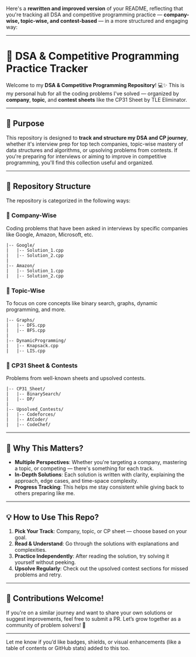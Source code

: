 Here's a **rewritten and improved version** of your README, reflecting that you're tracking all DSA and competitive programming practice — **company-wise, topic-wise, and contest-based** — in a more structured and engaging way:

---

# 🚀 DSA & Competitive Programming Practice Tracker

Welcome to my **DSA & Competitive Programming Repository**! 💻✨
This is my personal hub for all the coding problems I've solved — organized by **company**, **topic**, and **contest sheets** like the CP31 Sheet by TLE Eliminator.

---

## 🎯 Purpose

This repository is designed to **track and structure my DSA and CP journey**, whether it's interview prep for top tech companies, topic-wise mastery of data structures and algorithms, or upsolving problems from contests.
If you're preparing for interviews or aiming to improve in competitive programming, you'll find this collection useful and organized.

---

## 📁 Repository Structure

The repository is categorized in the following ways:

### 📌 Company-Wise

Coding problems that have been asked in interviews by specific companies like Google, Amazon, Microsoft, etc.

```
|-- Google/
|   |-- Solution_1.cpp
|   |-- Solution_2.cpp
|
|-- Amazon/
|   |-- Solution_1.cpp
|   |-- Solution_2.cpp
```

### 📘 Topic-Wise

To focus on core concepts like binary search, graphs, dynamic programming, and more.

```
|-- Graphs/
|   |-- DFS.cpp
|   |-- BFS.cpp
|
|-- DynamicProgramming/
|   |-- Knapsack.cpp
|   |-- LIS.cpp
```

### 🧾 CP31 Sheet & Contests

Problems from well-known sheets and upsolved contests.

```
|-- CP31_Sheet/
|   |-- BinarySearch/
|   |-- DP/
|
|-- Upsolved_Contests/
|   |-- Codeforces/
|   |-- AtCoder/
|   |-- CodeChef/
```

---

## 🌟 Why This Matters?

* **Multiple Perspectives**: Whether you're targeting a company, mastering a topic, or competing — there's something for each track.
* **In-Depth Solutions**: Each solution is written with clarity, explaining the approach, edge cases, and time-space complexity.
* **Progress Tracking**: This helps me stay consistent while giving back to others preparing like me.

---

## 💡 How to Use This Repo?

1. **Pick Your Track**: Company, topic, or CP sheet — choose based on your goal.
2. **Read & Understand**: Go through the solutions with explanations and complexities.
3. **Practice Independently**: After reading the solution, try solving it yourself without peeking.
4. **Upsolve Regularly**: Check out the upsolved contest sections for missed problems and retry.

---

## 🤝 Contributions Welcome!

If you're on a similar journey and want to share your own solutions or suggest improvements, feel free to submit a PR. Let’s grow together as a community of problem solvers! 🚀

---

Let me know if you’d like badges, shields, or visual enhancements (like a table of contents or GitHub stats) added to this too.
